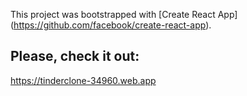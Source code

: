 This project was bootstrapped with [Create React App] (https://github.com/facebook/create-react-app).

## Please, check it out:
https://tinderclone-34960.web.app
